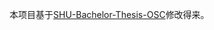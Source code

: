 本项目基于[SHU-Bachelor-Thesis-OSC]([https://github.com/alfredbowenfeng/SHU-Bachelor-Thesis](https://github.com/shuosc/SHU-Bachelor-Thesis-OSC))修改得来。

